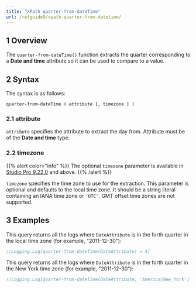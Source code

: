 ```yaml
---
title: "XPath quarter-from-dateTime"
url: /refguide9/xpath-quarter-from-datetime/
---
```


## 1 Overview

The `quarter-from-dateTime()` function extracts the quarter corresponding to a **Date and time** attribute so it can be used to compare to a value.

## 2 Syntax

The syntax is as follows:

```
quarter-from-dateTime ( attribute [, timezone ] )
```

### 2.1 attribute

`attribute` specifies the attribute to extract the day from. Attribute must be of the **Date and time** type.

### 2.2 timezone

{{% alert color="info" %}}
The optional `timezone` parameter is available in [Studio Pro 9.22.0](/releasenotes/studio-pro/9.22/) and above. 
{{% /alert %}}

`timezone` specifies the time zone to use for the extraction. This parameter is optional and defaults to the local time zone. It should be a string literal containing an IANA time zone or `'UTC'`. GMT offset time zones are not supported.

## 3 Examples

This query returns all the logs where `DateAttribute` is in the forth quarter in the local time zone (for example, "2011-12-30"):

```java {linenos=false}
//Logging.Log[quarter-from-dateTime(DateAttribute) = 4]
```

This query returns all the logs where `DateAttribute` is in the forth quarter in the New York time zone (for example, "2011-12-30"):

```java {linenos=false}
//Logging.Log[quarter-from-dateTime(DateAttribute, 'America/New_York') = 4]
```

